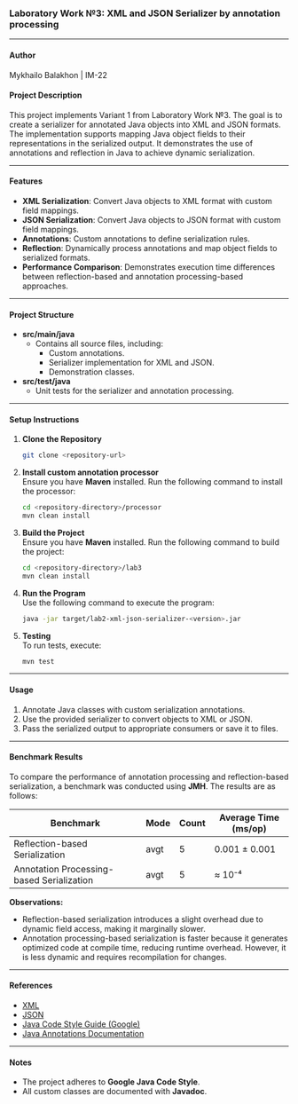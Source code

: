 ### Laboratory Work №3: XML and JSON Serializer by annotation processing

---

#### **Author**

Mykhailo Balakhon | IM-22

#### **Project Description**

This project implements Variant 1 from Laboratory Work №3. The goal is to create a serializer for annotated Java objects into XML and JSON formats. The implementation supports mapping Java object fields to their representations in the serialized output. It demonstrates the use of annotations and reflection in Java to achieve dynamic serialization.

---

#### **Features**

- **XML Serialization**: Convert Java objects to XML format with custom field mappings.
- **JSON Serialization**: Convert Java objects to JSON format with custom field mappings.
- **Annotations**: Custom annotations to define serialization rules.
- **Reflection**: Dynamically process annotations and map object fields to serialized formats.
- **Performance Comparison**: Demonstrates execution time differences between reflection-based and annotation processing-based approaches.

---

#### **Project Structure**

- **src/main/java**
    - Contains all source files, including:
        - Custom annotations.
        - Serializer implementation for XML and JSON.
        - Demonstration classes.
- **src/test/java**
    - Unit tests for the serializer and annotation processing.

---

#### **Setup Instructions**

1. **Clone the Repository**
   ```bash
   git clone <repository-url>
   ```

2. **Install custom annotation processor**  
   Ensure you have **Maven** installed. Run the following command to install the processor:
   ```bash
   cd <repository-directory>/processor
   mvn clean install
   ```

3. **Build the Project**  
   Ensure you have **Maven** installed. Run the following command to build the project:
   ```bash
   cd <repository-directory>/lab3
   mvn clean install
   ```

4. **Run the Program**  
   Use the following command to execute the program:
   ```bash
   java -jar target/lab2-xml-json-serializer-<version>.jar
   ```

5. **Testing**  
   To run tests, execute:
   ```bash
   mvn test
   ```

---

#### **Usage**

1. Annotate Java classes with custom serialization annotations.
2. Use the provided serializer to convert objects to XML or JSON.
3. Pass the serialized output to appropriate consumers or save it to files.

---

#### **Benchmark Results**

To compare the performance of annotation processing and reflection-based serialization, a benchmark was conducted using **JMH**. The results are as follows:

| Benchmark                                 | Mode | Count | Average Time (ms/op) |
|-------------------------------------------|------|-------|----------------------|
| Reflection-based Serialization            | avgt | 5     | 0.001 ± 0.001        |
| Annotation Processing-based Serialization | avgt | 5     | ≈ 10⁻⁴               |

**Observations:**

- Reflection-based serialization introduces a slight overhead due to dynamic field access, making it marginally slower.
- Annotation processing-based serialization is faster because it generates optimized code at compile time, reducing runtime overhead. However, it is less dynamic and requires recompilation for changes.

---

#### **References**

- [XML](https://uk.wikipedia.org/wiki/XML)
- [JSON](https://uk.wikipedia.org/wiki/JSON)
- [Java Code Style Guide (Google)](https://google.github.io/styleguide/javaguide.html)
- [Java Annotations Documentation](https://www.oracle.com/technical-resources/articles/java/javadoc-tool.html)

---

#### **Notes**

- The project adheres to **Google Java Code Style**.
- All custom classes are documented with **Javadoc**.
